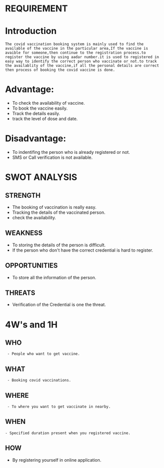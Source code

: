 # REQUIREMENT
  
# Introduction
    
    The covid vaccination booking system is mainly used to find the available of the vaccine in the particular area,If the vaccine is avaible for someone,then continue to the registration process.to register the vaccine by using aadar number.it is used to registered in easy way to identify the correct person who vaccinate or not.to track the availablity of the vaccine,if all the personal details are correct then process of booking the covid vaccine is done.
    
# Advantage:
   
 - To check the availability of vaccine.
 - To book the vaccine easily.
 - Track the details easily.
 - track the level of dose and date.
 
# Disadvantage:
  
  - To indentifing the person who is already registered or not.
  - SMS or Call verification is not available.

# SWOT ANALYSIS

 ## STRENGTH

  - The booking of vaccination is really easy.
  - Tracking the details of the vaccinated person.
  - check the availability.
  
 ## WEAKNESS
   
  - To storing the details of the person is difficult.
  - If the person who don't have the correct credential is hard to register.
 
 ## OPPORTUNITIES
 
  - To store all the information of the person.

 ## THREATS
 
 - Verification of the Credential is one the threat.

# 4W's and 1H
 
 ## WHO
  
     - People who want to get vaccine.
     
 ## WHAT
  
     - Booking covid vaccinations.
     
 ## WHERE
 
     - To where you want to get vaccinate in nearby.
     
 ## WHEN
  
    - Specified duration present when you registered vaccine.
    
 ## HOW
   
   - By registering yourself in online application.
